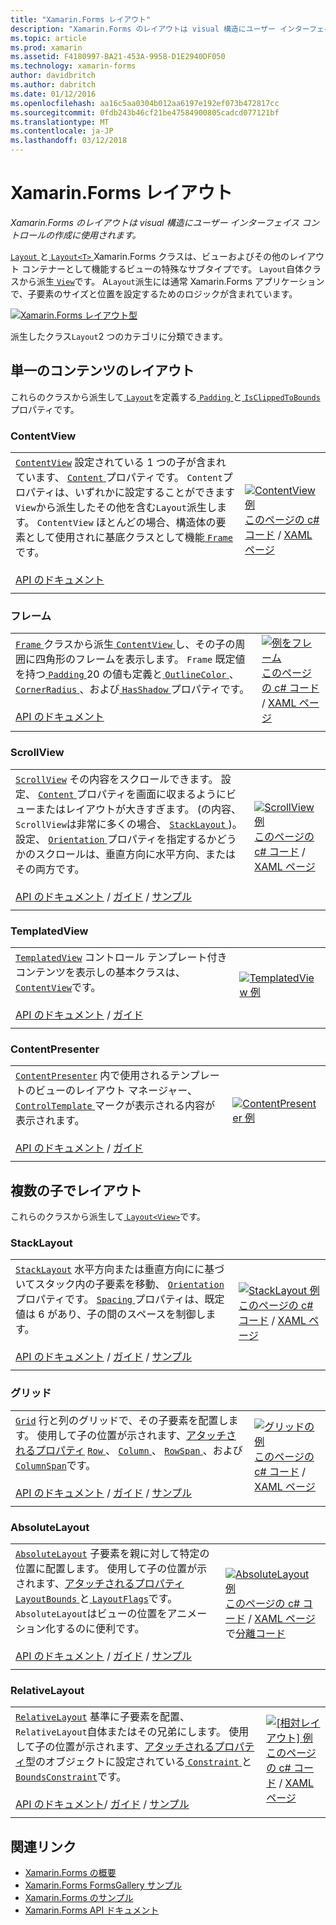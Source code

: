 ```yaml
---
title: "Xamarin.Forms レイアウト"
description: "Xamarin.Forms のレイアウトは visual 構造にユーザー インターフェイス コントロールの作成に使用されます。"
ms.topic: article
ms.prod: xamarin
ms.assetid: F4180997-BA21-453A-9958-D1E2940DF050
ms.technology: xamarin-forms
author: davidbritch
ms.author: dabritch
ms.date: 01/12/2016
ms.openlocfilehash: aa16c5aa0304b012aa6197e192ef073b472817cc
ms.sourcegitcommit: 0fdb243b46cf21be47584900805cadcd077121bf
ms.translationtype: MT
ms.contentlocale: ja-JP
ms.lasthandoff: 03/12/2018
---
```

# <a name="xamarinforms-layouts"></a>Xamarin.Forms レイアウト

_Xamarin.Forms のレイアウトは visual 構造にユーザー インターフェイス コントロールの作成に使用されます。_

[ `Layout` ](https://developer.xamarin.com/api/type/Xamarin.Forms.Layout)と[ `Layout<T>` ](https://developer.xamarin.com/api/type/Xamarin.Forms.Layout%3CT%3E/) Xamarin.Forms クラスは、ビューおよびその他のレイアウト コンテナーとして機能するビューの特殊なサブタイプです。 `Layout`自体クラスから派生[ `View`](views.md)です。 A`Layout`派生には通常 Xamarin.Forms アプリケーションで、子要素のサイズと位置を設定するためのロジックが含まれています。

 [ ![](layouts-images/layouts-sml.png "Xamarin.Forms レイアウト型")](layouts-images/layouts.png#lightbox "Xamarin.Forms レイアウトの種類")

派生したクラス`Layout`2 つのカテゴリに分類できます。

## <a name="layouts-with-single-content"></a>単一のコンテンツのレイアウト

これらのクラスから派生して[ `Layout`](https://developer.xamarin.com/api/type/Xamarin.Forms.Layout/)を定義する[ `Padding` ](https://developer.xamarin.com/api/property/Xamarin.Forms.Layout.Padding/)と[ `IsClippedToBounds` ](https://developer.xamarin.com/api/property/Xamarin.Forms.Layout.IsClippedToBounds/)プロパティです。

<a name="contentView" />

### <a name="contentview"></a>ContentView

|     |     |
| --- | --- |
| [`ContentView`](https://developer.xamarin.com/api/type/Xamarin.Forms.ContentView/) 設定されている 1 つの子が含まれています、 [ `Content` ](https://developer.xamarin.com/api/property/Xamarin.Forms.ContentView.Content/)プロパティです。 `Content`プロパティは、いずれかに設定することができます`View`から派生したその他を含む`Layout`派生します。 `ContentView` ほとんどの場合、構造体の要素として使用されに基底クラスとして機能[ `Frame`](#frame)です。<br /><br />[API のドキュメント](https://developer.xamarin.com/api/type/Xamarin.Forms.ContentView/) | [![ContentView 例](layouts-images/ContentView.png "ContentView 例")](layouts-images/ContentView-Large.png#lightbox "ContentView 例")<br />[このページの c# コード](https://github.com/xamarin/xamarin-forms-samples/blob/master/FormsGallery/FormsGallery/FormsGallery/CodeExamples/ContentViewDemoPage.cs) / [XAML ページ](https://github.com/xamarin/xamarin-forms-samples/blob/master/FormsGallery/FormsGallery/FormsGallery/XamlExamples/ContentViewDemoPage.xaml) |
|     |     |

<a named="frame" />

### <a name="frame"></a>フレーム

|     |     |
| --- | --- |
| [ `Frame` ](https://developer.xamarin.com/api/type/Xamarin.Forms.Frame/)クラスから派生[ `ContentView` ](#contentView)し、その子の周囲に四角形のフレームを表示します。 `Frame` 既定値を持つ[ `Padding` ](https://developer.xamarin.com/api/property/Xamarin.Forms.Layout.Padding/) 20 の値も定義と[ `OutlineColor` ](https://developer.xamarin.com/api/property/Xamarin.Forms.Frame.OutlineColor/)、 [ `CornerRadius` ](https://developer.xamarin.com/api/property/Xamarin.Forms.Frame.CornerRadius/)、および[ `HasShadow` ](https://developer.xamarin.com/api/property/Xamarin.Forms.Frame.HasShadow/)プロパティです。<br /><br />[API のドキュメント](https://developer.xamarin.com/api/type/Xamarin.Forms.Frame/) | [![例をフレーム](layouts-images/Frame.png "例をフレーム")](layouts-images/Frame-Large.png#lightbox "フレームの例")<br />[このページの c# コード](https://github.com/xamarin/xamarin-forms-samples/blob/master/FormsGallery/FormsGallery/FormsGallery/CodeExamples/FrameDemoPage.cs) / [XAML ページ](https://github.com/xamarin/xamarin-forms-samples/blob/master/FormsGallery/FormsGallery/FormsGallery/XamlExamples/FrameDemoPage.xaml) |
|     |     |

<a name="scrollView" />

### <a name="scrollview"></a>ScrollView

|     |     |
| --- | --- |
| [`ScrollView`](https://developer.xamarin.com/api/type/Xamarin.Forms.ScrollView/) その内容をスクロールできます。 設定、 [ `Content` ](https://developer.xamarin.com/api/property/Xamarin.Forms.ScrollView.Content/)プロパティを画面に収まるようにビューまたはレイアウトが大きすぎます。 (の内容、`ScrollView`は非常に多くの場合、 [ `StackLayout` ](#stackLayout))。設定、 [ `Orientation` ](https://developer.xamarin.com/api/property/Xamarin.Forms.ScrollView.Orientation/)プロパティを指定するかどうかのスクロールは、垂直方向に水平方向、またはその両方です。<br /><br />[API のドキュメント](https://developer.xamarin.com/api/type/Xamarin.Forms.ScrollView/) / [ガイド](~/xamarin-forms/user-interface/layouts/scroll-view.md) / [サンプル](https://developer.xamarin.com/samples/xamarin-forms/UserInterface/Layout/) | [![ScrollView 例](layouts-images/ScrollView.png "ScrollView 例")](layouts-images/ScrollView-Large.png#lightbox "ScrollView 例")<br />[このページの c# コード](https://github.com/xamarin/xamarin-forms-samples/blob/master/FormsGallery/FormsGallery/FormsGallery/CodeExamples/ScrollViewDemoPage.cs) / [XAML ページ](https://github.com/xamarin/xamarin-forms-samples/blob/master/FormsGallery/FormsGallery/FormsGallery/XamlExamples/ScrollViewDemoPage.xaml) |
|     |     |

### <a name="templatedview"></a>TemplatedView

|     |     |
| --- | --- |
| [`TemplatedView`](https://developer.xamarin.com/api/type/Xamarin.Forms.TemplatedView/) コントロール テンプレート付きコンテンツを表示しの基本クラスは、 [ `ContentView`](#contentView)です。<br /><br />[API のドキュメント](https://developer.xamarin.com/api/type/Xamarin.Forms.TemplatedView/) / [ガイド](~/xamarin-forms/app-fundamentals/templates/control-templates/index.md) | [![TemplatedView 例](layouts-images/TemplatedView.png "TemplatedView 例")](layouts-images/TemplatedView.png#lightbox "TemplatedView 例") |
|     |     |

### <a name="contentpresenter"></a>ContentPresenter

|     |     |
| --- | --- |
| [`ContentPresenter`](https://developer.xamarin.com/api/type/Xamarin.Forms.ContentPresenter/) 内で使用されるテンプレートのビューのレイアウト マネージャー、 [ `ControlTemplate` ](https://developer.xamarin.com/api/type/Xamarin.Forms.ControlTemplate/)マークが表示される内容が表示されます。<br /><br />[API のドキュメント](https://developer.xamarin.com/api/type/Xamarin.Forms.ContentPresenter/) / [ガイド](~/xamarin-forms/app-fundamentals/templates/control-templates/index.md) | [![ContentPresenter 例](layouts-images/ContentPresenter.png "ContentPresenter 例")](layouts-images/ContentPresenter.png#lightbox "ContentPresenter 例") |
|     |     |

## <a name="layouts-with-multiple-children"></a>複数の子でレイアウト

これらのクラスから派生して[ `Layout<View>`](https://developer.xamarin.com/api/type/Xamarin.Forms.Layout%3CT%3E/)です。

<a name="stackLayout" />

### <a name="stacklayout"></a>StackLayout

|     |     |
| --- | --- |
| [`StackLayout`](https://developer.xamarin.com/api/type/Xamarin.Forms.StackLayout/) 水平方向または垂直方向にに基づいてスタック内の子要素を移動、 [ `Orientation` ](https://developer.xamarin.com/api/property/Xamarin.Forms.StackLayout.Orientation/)プロパティです。 [ `Spacing` ](https://developer.xamarin.com/api/property/Xamarin.Forms.StackLayout.Spacing/)プロパティは、既定値は 6 があり、子の間のスペースを制御します。<br /><br />[API のドキュメント](https://developer.xamarin.com/api/type/Xamarin.Forms.StackLayout/) / [ガイド](~/xamarin-forms/user-interface/layouts/stack-layout.md) / [サンプル](https://developer.xamarin.com/samples/xamarin-forms/UserInterface/Layout/)| [![StackLayout 例](layouts-images/StackLayout.png "StackLayout 例")](layouts-images/StackLayout-Large.png#lightbox "StackLayout 例")<br />[このページの c# コード](https://github.com/xamarin/xamarin-forms-samples/blob/master/FormsGallery/FormsGallery/FormsGallery/CodeExamples/StackLayoutDemoPage.cs) / [XAML ページ]((https://github.com/xamarin/xamarin-forms-samples/blob/master/FormsGallery/FormsGallery/FormsGallery/XamlExamples/StackLayoutDemoPage.xaml)) |
|     |     |

<a name="grid" />

### <a name="grid"></a>グリッド

|     |     |
| --- | --- |
| [`Grid`](https://developer.xamarin.com/api/type/Xamarin.Forms.Grid/) 行と列のグリッドで、その子要素を配置します。 使用して子の位置が示されます、[アタッチされるプロパティ](~/xamarin-forms/xaml/attached-properties.md) [ `Row` ](https://developer.xamarin.com/api/field/Xamarin.Forms.Grid.RowProperty/)、 [ `Column` ](https://developer.xamarin.com/api/field/Xamarin.Forms.Grid.ColumnProperty/)、 [ `RowSpan` ](https://developer.xamarin.com/api/field/Xamarin.Forms.Grid.RowSpanProperty/)、および[ `ColumnSpan`](https://developer.xamarin.com/api/field/Xamarin.Forms.Grid.ColumnSpanProperty/)です。<br /><br />[API のドキュメント](https://developer.xamarin.com/api/type/Xamarin.Forms.Grid/) / [ガイド](~/xamarin-forms/user-interface/layouts/grid.md) / [サンプル](https://developer.xamarin.com/samples/xamarin-forms/UserInterface/Layout/) | [![グリッドの例](layouts-images/Grid.png "グリッド例")](layouts-images/Grid-Large.png#lightbox "グリッドの例")<br />[このページの c# コード](https://github.com/xamarin/xamarin-forms-samples/blob/master/FormsGallery/FormsGallery/FormsGallery/CodeExamples/GridDemoPage.cs) / [XAML ページ]((https://github.com/xamarin/xamarin-forms-samples/blob/master/FormsGallery/FormsGallery/FormsGallery/XamlExamples/GridDemoPage.xaml)) |
|     |     |

### <a name="absolutelayout"></a>AbsoluteLayout

|     |     |
| --- | --- |
| [`AbsoluteLayout`](https://developer.xamarin.com/api/type/Xamarin.Forms.AbsoluteLayout/) 子要素を親に対して特定の位置に配置します。 使用して子の位置が示されます、[アタッチされるプロパティ](~/xamarin-forms/xaml/attached-properties.md) [ `LayoutBounds` ](https://developer.xamarin.com/api/field/Xamarin.Forms.AbsoluteLayout.LayoutBoundsProperty/)と[ `LayoutFlags`](https://developer.xamarin.com/api/field/Xamarin.Forms.AbsoluteLayout.LayoutFlagsProperty/)です。 `AbsoluteLayout`はビューの位置をアニメーション化するのに便利です。<br /><br />[API のドキュメント](https://developer.xamarin.com/api/type/Xamarin.Forms.AbsoluteLayout/) / [ガイド](~/xamarin-forms/user-interface/layouts/absolute-layout.md) / [サンプル](https://developer.xamarin.com/samples/xamarin-forms/UserInterface/Layout/) | [![AbsoluteLayout 例](layouts-images/AbsoluteLayout.png "AbsoluteLayout 例")](layouts-images/AbsoluteLayout-Large.png#lightbox "AbsoluteLayout 例")<br />[このページの c# コード](https://github.com/xamarin/xamarin-forms-samples/blob/master/FormsGallery/FormsGallery/FormsGallery/CodeExamples/AbsoluteLayoutdDemoPage.cs) / [XAML ページ](https://github.com/xamarin/xamarin-forms-samples/blob/master/FormsGallery/FormsGallery/FormsGallery/XamlExamples/AbsoluteLayout.xaml)で[分離コード](https://github.com/xamarin/xamarin-forms-samples/blob/master/FormsGallery/FormsGallery/FormsGallery/XamlExamples/AbsoluteLayout.xaml.cs) |
|     |     |

### <a name="relativelayout"></a>RelativeLayout

|     |     |
| --- | --- |
| [`RelativeLayout`](https://developer.xamarin.com/api/type/Xamarin.Forms.RelativeLayout/) 基準に子要素を配置、`RelativeLayout`自体またはその兄弟にします。 使用して子の位置が示されます、[アタッチされるプロパティ](~/xamarin-forms/xaml/attached-properties.md)型のオブジェクトに設定されている[ `Constraint` ](https://developer.xamarin.com/api/type/Xamarin.Forms.Constraint/)と[ `BoundsConstraint`](https://developer.xamarin.com/api/type/Xamarin.Forms.Constraint/)です。<br /><br />[API のドキュメント](https://developer.xamarin.com/api/type/Xamarin.Forms.RelativeLayout/)/ [ガイド](~/xamarin-forms/user-interface/layouts/relative-layout.md) / [サンプル](https://developer.xamarin.com/samples/xamarin-forms/UserInterface/Layout/) | [![[相対レイアウト] 例](layouts-images/RelativeLayout.png "[相対レイアウト] 例")](layouts-images/RelativeLayout-Large.png#lightbox "[相対レイアウト] の使用例")<br />[このページの c# コード](https://github.com/xamarin/xamarin-forms-samples/blob/master/FormsGallery/FormsGallery/FormsGallery/CodeExamples/RelativeLayoutDemoPage.cs) / [XAML ページ]((https://github.com/xamarin/xamarin-forms-samples/blob/master/FormsGallery/FormsGallery/FormsGallery/XamlExamples/RelativeLayoutDemoPage.xaml)) |
|     |     |

## <a name="related-links"></a>関連リンク

- [Xamarin.Forms の概要](~/xamarin-forms/get-started/introduction-to-xamarin-forms.md)
- [Xamarin.Forms FormsGallery サンプル](https://developer.xamarin.com/samples/FormsGallery/)
- [Xamarin.Forms のサンプル](https://developer.xamarin.com/samples/xamarin-forms/all/)
- [Xamarin.Forms API ドキュメント](https://developer.xamarin.com/api/root/Xamarin.Forms/)
